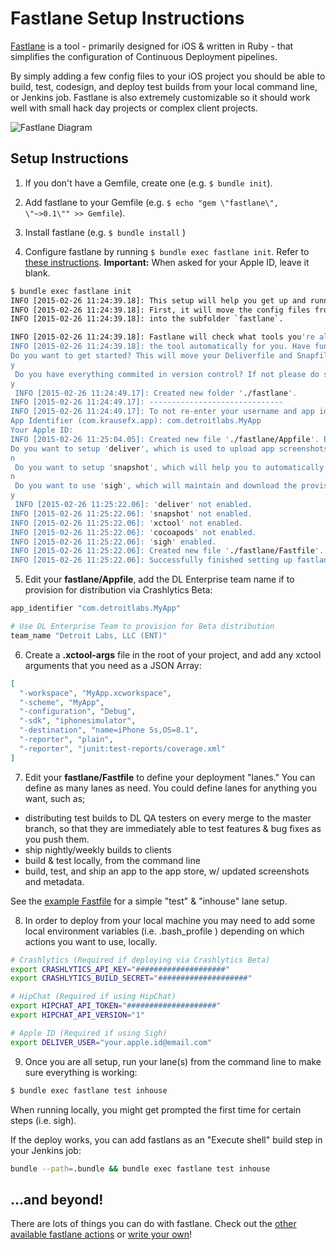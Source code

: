 # Fastlane Setup Instructions

[Fastlane](http://fastlane.tools) is a tool - primarily designed for iOS & written in Ruby -
that simplifies the configuration of Continuous Deployment pipelines.

By simply adding a few config files to your iOS project you should be able to
build, test, codesign, and deploy test builds from your local command line, or
Jenkins job. Fastlane is also extremely customizable so it should work well with
small hack day projects or complex client projects.

![Fastlane Diagram](http://fastlane.tools/assets/img/diagram.png)

## Setup Instructions

1. If you don't have a Gemfile, create one (e.g. `$ bundle init`).

2. Add fastlane to your Gemfile (e.g. `$ echo "gem \"fastlane\", \"~>0.1\"" >> Gemfile`).

3. Install fastlane (e.g. `$ bundle install` )

4. Configure fastlane by running `$ bundle exec fastlane init`.
Refer to [these instructions](https://github.com/KrauseFx/fastlane/blob/master/GUIDE.md#get-it-up-and-running).
**Important:** When asked for your Apple ID, leave it blank.

  ```bash
  $ bundle exec fastlane init
  INFO [2015-02-26 11:24:39.18]: This setup will help you get up and running in no time.
  INFO [2015-02-26 11:24:39.18]: First, it will move the config files from `deliver` and `snapshot`
  INFO [2015-02-26 11:24:39.18]: into the subfolder `fastlane`.

  INFO [2015-02-26 11:24:39.18]: Fastlane will check what tools you're already using and set up
  INFO [2015-02-26 11:24:39.18]: the tool automatically for you. Have fun!
  Do you want to get started? This will move your Deliverfile and Snapfile (if they exist) (y/n)
  y
   Do you have everything commited in version control? If not please do so! (y/n)
  y
   INFO [2015-02-26 11:24:49.17]: Created new folder './fastlane'.
  INFO [2015-02-26 11:24:49.17]: ------------------------------
  INFO [2015-02-26 11:24:49.17]: To not re-enter your username and app identifier every time you run one of the fastlane tools or fastlane, these will be stored from now on.
  App Identifier (com.krausefx.app): com.detroitlabs.MyApp
  Your Apple ID:
  INFO [2015-02-26 11:25:04.05]: Created new file './fastlane/Appfile'. Edit it to manage your preferred app metadata information.
  Do you want to setup 'deliver', which is used to upload app screenshots, app metadata and app updates to the App Store or Apple TestFlight? (y/n)
  n
   Do you want to setup 'snapshot', which will help you to automatically take screenshots of your iOS app in all languages/devices? (y/n)
  n
   Do you want to use 'sigh', which will maintain and download the provisioning profile for your app? (y/n)
  y
   INFO [2015-02-26 11:25:22.06]: 'deliver' not enabled.
  INFO [2015-02-26 11:25:22.06]: 'snapshot' not enabled.
  INFO [2015-02-26 11:25:22.06]: 'xctool' not enabled.
  INFO [2015-02-26 11:25:22.06]: 'cocoapods' not enabled.
  INFO [2015-02-26 11:25:22.06]: 'sigh' enabled.
  INFO [2015-02-26 11:25:22.06]: Created new file './fastlane/Fastfile'. Edit it to manage your own deployment lanes.
  INFO [2015-02-26 11:25:22.06]: Successfully finished setting up fastlane
  ```

5. Edit your **fastlane/Appfile**, add the DL Enterprise team name if to
provision for distribution via Crashlytics Beta:

  ```ruby
  app_identifier "com.detroitlabs.MyApp"

  # Use DL Enterprise Team to provision for Beta distribution
  team_name "Detroit Labs, LLC (ENT)"
  ```

6. Create a **.xctool-args** file in the root of your project, and add any
xctool arguments that you need as a JSON Array:

  ```json
  [
    "-workspace", "MyApp.xcworkspace",
    "-scheme", "MyApp",
    "-configuration", "Debug",
    "-sdk", "iphonesimulator",
    "-destination", "name=iPhone 5s,OS=8.1",
    "-reporter", "plain",
    "-reporter", "junit:test-reports/coverage.xml"
  ]
  ```

7. Edit your **fastlane/Fastfile** to define your deployment "lanes." You can
define as many lanes as need. You could define lanes for anything you want, such as;

  - distributing test builds to DL QA testers on every merge to the master branch,
  so that they are immediately able to test features & bug fixes as you push them.
  - ship nightly/weekly builds to clients
  - build & test locally, from the command line
  - build, test, and ship an app to the app store, w/ updated screenshots and metadata.

  See the [example Fastfile](Fastfile-example) for a simple "test" & "inhouse" lane setup.

8. In order to deploy from your local machine you may need to add some local
environment variables (i.e. .bash_profile ) depending on which actions you want
to use, locally.

  ```bash
  # Crashlytics (Required if deploying via Crashlytics Beta)
  export CRASHLYTICS_API_KEY="####################"
  export CRASHLYTICS_BUILD_SECRET="####################"

  # HipChat (Required if using HipChat)
  export HIPCHAT_API_TOKEN="####################"
  export HIPCHAT_API_VERSION="1"

  # Apple ID (Required if using Sigh)
  export DELIVER_USER="your.apple.id@email.com"
  ```

9. Once you are all setup, run your lane(s) from the command line to make sure
everything is working:

  ```bash
  $ bundle exec fastlane test inhouse
  ```

  When running locally, you might get prompted the first time for certain steps
  (i.e. sigh).

  If the deploy works, you can add fastlans as an "Execute shell" build step in
  your Jenkins job:

  ```bash
  bundle --path=.bundle && bundle exec fastlane test inhouse
  ```

## ...and beyond!

There are lots of things you can do with fastlane. Check out the
[other available fastlane actions](https://github.com/krausefx/fastlane#actions)
or [write your own](https://github.com/krausefx/fastlane#extensions)!
